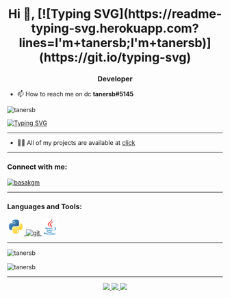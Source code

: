 <h1 align="center">Hi 👋,  [![Typing SVG](https://readme-typing-svg.herokuapp.com?lines=I'm+tanersb;I'm+tanersb)](https://git.io/typing-svg) </h1>
<h3 align="center">Developer</h3>



- 📫 How to reach me on dc **tanersb#5145**


<p align="top"> 
 <img src="https://komarev.com/ghpvc/?username=tanersb&label=Profile%20views&color=0e75b6&style=flat" alt="tanersb" /> </p>
 
 [![Typing SVG](https://readme-typing-svg.herokuapp.com?lines=I'm+tanersb;I'm+tanersb)](https://git.io/typing-svg) 

 ---
 
- 👨‍💻 All of my projects are available at [click](https://github.com/tanersb?tab=repositories)

 
 ---


</p>

<h3 align="left">Connect with me:</h3>
<p align="left">
<a href="https://instagram.com/tanersb" target="blank"><img align="center" src="https://raw.githubusercontent.com/rahuldkjain/github-profile-readme-generator/master/src/images/icons/Social/instagram.svg" alt="basakgm" height="30" width="40" /></a>
</p>

 ---
<h3 align="left">Languages and Tools:</h3>
<a href="https://www.python.org" target="_blank" rel="noreferrer"> <img src="https://raw.githubusercontent.com/devicons/devicon/master/icons/python/python-original.svg" alt="python" width="40" height="40"/> </a> 
 </a> <a href="https://git-scm.com/" target="_blank" rel="noreferrer"> 
<img src="https://www.vectorlogo.zone/logos/git-scm/git-scm-icon.svg" alt="git" width="40" height="40"/> </a> <a href="https://www.java.com" target="_blank" rel="noreferrer"> 
<img src="https://raw.githubusercontent.com/devicons/devicon/master/icons/java/java-original.svg" alt="java" width="40" height="40"/> </a> </p>

---

<p><img align="center" src="https://github-readme-stats.vercel.app/api/top-langs?username=tanersb&show_icons=true&locale=en&layout=compact" alt="tanersb" /></p>

<p><img align="center" src="https://github-readme-streak-stats.herokuapp.com/?user=tanersb&" alt="tanersb" /></p>

---


<p align="center">
  <a href="http://twitter.com/tanersb">
    <img src="https://img.shields.io/twitter/follow/tanersb?label=Twitter&logo=twitter&style=for-the-badge&color=blue" />
  </a>
  <a href="https://discord.com/invite/">
    <img src="https://img.shields.io/discord/398209911747641344?logo=discord&style=for-the-badge&color=blue" />
  </a>
  <a href="http://youtube.com/eddiejaoude?sub_confirmation=1">
    <img src="https://img.shields.io/youtube/channel/subscribers/UC5mnBodB73bR88fLXHSfzYA?style=for-the-badge&logo=youtube&label=Youtube&color=blue" />
  </a>
</p>

